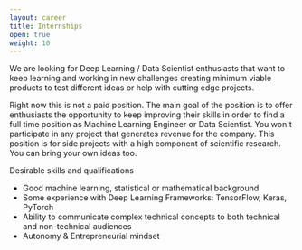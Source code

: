 ```yaml
---
layout: career
title: Internships
open: true
weight: 10
---
```


We are looking for Deep Learning / Data Scientist enthusiasts that want to keep learning and working in new challenges creating minimum viable products to test different ideas or help with cutting edge projects.

Right now this is not a paid position. The main goal of the position is to offer enthusiasts the opportunity to keep improving their skills in order to find a full time position as Machine Learning Engineer or Data Scientist. You won't participate in any project that generates revenue for the company. This position is for side projects with a high component of scientific research. You can bring your own ideas too. 

Desirable skills and qualifications
* Good machine learning, statistical or mathematical background
* Some experience with Deep Learning Frameworks: TensorFlow, Keras, PyTorch
* Ability to communicate complex technical concepts to both technical and non-technical audiences 
* Autonomy & Entrepreneurial mindset

